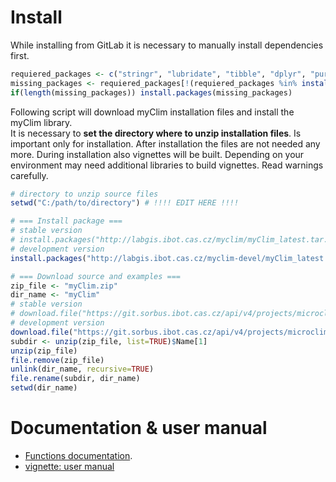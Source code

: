 # Install

While installing from GitLab it is necessary to manually install dependencies first. 
```R
requiered_packages <- c("stringr", "lubridate", "tibble", "dplyr", "purrr", "ggplot2", "ggforce", "viridis", "runner", "rmarkdown", "knitr", "kableExtra", "tidyr")
missing_packages <- requiered_packages[!(requiered_packages %in% installed.packages()[,"Package"])]
if(length(missing_packages)) install.packages(missing_packages)
```

Following script will download myClim installation files and install the myClim library.  
It is necessary to **set the directory where to unzip installation files**. Is important only for installation. After installation the files are not needed any more. During installation also vignettes will be built. Depending on your environment may need additional libraries to build vignettes. Read warnings carefully.  

```R
# directory to unzip source files
setwd("C:/path/to/directory") # !!!! EDIT HERE !!!!

# === Install package ===
# stable version
# install.packages("http://labgis.ibot.cas.cz/myclim/myClim_latest.tar.gz", repos=NULL, build_vignettes=TRUE)
# development version
install.packages("http://labgis.ibot.cas.cz/myclim-devel/myClim_latest.tar.gz", repos=NULL, build_vignettes=TRUE)

# === Download source and examples ===
zip_file <- "myClim.zip"
dir_name <- "myClim"
# stable version
# download.file("https://git.sorbus.ibot.cas.cz/api/v4/projects/microclimate_r%2Fmicroclim/repository/archive.zip?ref=stable&private_token=2fmZB-Qg-fbiVvzz2-Lh", destfile=zip_file, mode="wb")
# development version
download.file("https://git.sorbus.ibot.cas.cz/api/v4/projects/microclimate_r%2Fmicroclim/repository/archive.zip?ref=main&private_token=2fmZB-Qg-fbiVvzz2-Lh", destfile=zip_file, mode="wb")
subdir <- unzip(zip_file, list=TRUE)$Name[1]
unzip(zip_file)
file.remove(zip_file)
unlink(dir_name, recursive=TRUE)
file.rename(subdir, dir_name)
setwd(dir_name)
```
# Documentation & user manual
* [Functions documentation](http://labgis.ibot.cas.cz/myclim-devel/index.html).   
* [vignette: user manual](http://labgis.ibot.cas.cz/myclim-devel/articles/myclim-demo.html)


